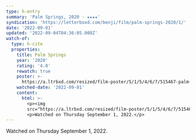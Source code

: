 ```yaml
---
type: h-entry
summary: 'Palm Springs, 2020 - ★★★★'
syndication: 'https://letterboxd.com/benji/film/palm-springs-2020/1/'
date: '2022-09-01'
updated: '2022-09-04T04:36:05.000Z'
watch-of:
  type: h-cite
  properties:
    title: Palm Springs
    year: '2020'
    rating: '4.0'
    rewatch: true
    poster: >-
      https://a.ltrbxd.com/resized/film-poster/5/1/5/4/6/7/515467-palm-springs-0-600-0-900-crop.jpg?v=d3df94888b
    watched-date: '2022-09-01'
    content:
      html: >-
        <p><img
        src="https://a.ltrbxd.com/resized/film-poster/5/1/5/4/6/7/515467-palm-springs-0-600-0-900-crop.jpg?v=d3df94888b"/></p>
        <p>Watched on Thursday September 1, 2022.</p>
---
```

Watched on Thursday September 1, 2022.
